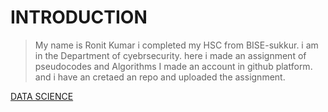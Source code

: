 # INTRODUCTION 
> My name is Ronit Kumar
> i completed my HSC from BISE-sukkur.
> i am in the  Department of cyebrsecurity.
>  here i made an assignment of pseudocodes and Algorithms
>  I made an account in github platform. and i have an cretaed an repo and uploaded the assignment.


[DATA SCIENCE](https://www.simplilearn.com/ice9/free_resources_article_thumb/Data-Science-vs.-Big-Data-vs.jpg)
